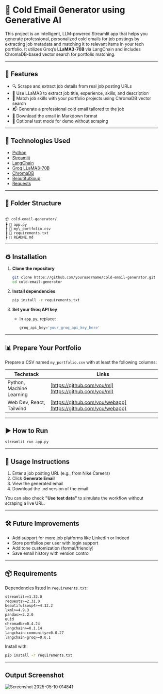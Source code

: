# 📧 Cold Email Generator using Generative AI

This project is an intelligent, LLM-powered Streamlit app that helps you generate professional, personalized cold emails for job postings by extracting job metadata and matching it to relevant items in your tech portfolio. It utilizes Groq’s **LLaMA3-70B** via LangChain and includes ChromaDB-based vector search for portfolio matching.

---

## 🚀 Features

- 🔍 Scrape and extract job details from real job posting URLs  
- 🤖 Use LLaMA3 to extract job title, experience, skills, and description  
- 🧠 Match job skills with your portfolio projects using ChromaDB vector search  
- 📬 Generate a professional cold email tailored to the job  
- 💾 Download the email in Markdown format  
- 🧪 Optional test mode for demo without scraping  

---

## 🧰 Technologies Used

- [Python](https://www.python.org/)  
- [Streamlit](https://streamlit.io/)  
- [LangChain](https://www.langchain.com/)  
- [Groq LLaMA3-70B](https://console.groq.com)  
- [ChromaDB](https://docs.trychroma.com/)  
- [BeautifulSoup](https://www.crummy.com/software/BeautifulSoup/)  
- [Requests](https://docs.python-requests.org/)  

---

## 📁 Folder Structure

```

📦 cold-email-generator/
┣ 📄 app.py
┣ 📄 my\_portfolio.csv
┣ 📄 requirements.txt
┣ 📄 README.md

````

---

## ⚙️ Installation

1. **Clone the repository**
   ```bash
   git clone https://github.com/yourusername/cold-email-generator.git
   cd cold-email-generator
   ```

2. **Install dependencies**

   ```bash
   pip install -r requirements.txt
   ```

3. **Set your Groq API key**

   * In `app.py`, replace:

     ```python
     groq_api_key='your_groq_api_key_here'
     ```

---

## 📊 Prepare Your Portfolio

Prepare a CSV named `my_portfolio.csv` with at least the following columns:

| Techstack                | Links                                                          |
| ------------------------ | -------------------------------------------------------------- |
| Python, Machine Learning | [https://github.com/you/ml](https://github.com/you/ml)         |
| Web Dev, React, Tailwind | [https://github.com/you/webapp](https://github.com/you/webapp) |

---

## ▶️ How to Run

```bash
streamlit run app.py
```

---

## 🧪 Usage Instructions

1. Enter a job posting URL (e.g., from Nike Careers)
2. Click **Generate Email**
3. View the generated email
4. Download the `.md` version of the email

You can also check **"Use test data"** to simulate the workflow without scraping a live URL.

---

## 🛠 Future Improvements

* Add support for more job platforms like LinkedIn or Indeed
* Store portfolios per user with login support
* Add tone customization (formal/friendly)
* Save email history with version control
---

## 📦 Requirements

Dependencies listed in `requirements.txt`:

```txt
streamlit>=1.32.0
requests>=2.31.0
beautifulsoup4>=4.12.2
lxml>=4.9.3
pandas>=2.2.0
uuid
chromadb>=0.4.24
langchain>=0.1.14
langchain-community>=0.0.27
langchain-groq>=0.0.1
```

Install with:

```bash
pip install -r requirements.txt
```
---

## Output Screenshot
![Screenshot 2025-05-10 014841](https://github.com/user-attachments/assets/8f8ab83d-b649-470f-8450-138d15e156d2)
